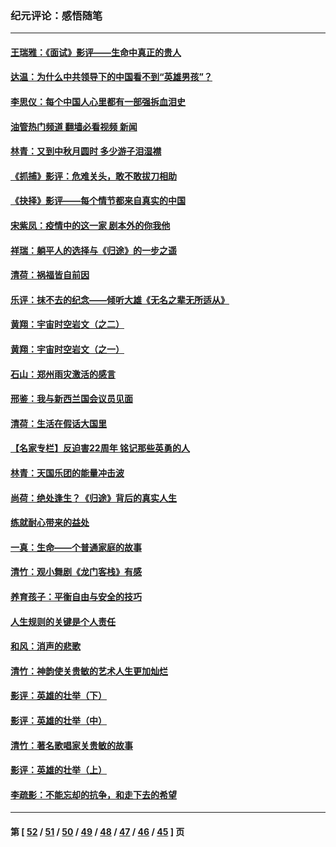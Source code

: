### 纪元评论：感悟随笔
---
#### [王瑞雅：《面试》影评——生命中真正的贵人](../../pages/nsc1035/n13260528.md?10010330) 
#### [达温：为什么中共领导下的中国看不到“英雄男孩”？](../../pages/nsc1035/n13257099.md?10010330) 
#### [李思仪：每个中国人心里都有一部强拆血泪史](../../pages/nsc1035/n13249632.md?10010330) 
#### [油管热门频道 翻墙必看视频 新闻](ok?10010330)
#### [林青：又到中秋月圆时 多少游子泪湿襟](../../pages/nsc1035/n13245916.md?10010330) 
#### [《抓捕》影评：危难关头，敢不敢拔刀相助](../../pages/nsc1035/n13244251.md?10010330) 
#### [《抉择》影评——每个情节都来自真实的中国](../../pages/nsc1035/n13242564.md?10010330) 
#### [宋紫凤：疫情中的这一家 剧本外的你我他](../../pages/nsc1035/n13242358.md?10010330) 
#### [祥瑞：躺平人的选择与《归途》的一步之遥](../../pages/nsc1035/n13213201.md?10010330) 
#### [清荷：祸福皆自前因](../../pages/nsc1035/n13213177.md?10010330) 
#### [乐评：抹不去的纪念——倾听大雄《无名之辈无所适从》](../../pages/nsc1035/n13163359.md?10010330) 
#### [黄翔：宇宙时空岩文（之二）](../../pages/nsc1035/n13141116.md?10010330) 
#### [黄翔：宇宙时空岩文（之一）](../../pages/nsc1035/n13140355.md?10010330) 
#### [石山：郑州雨灾激活的感言](../../pages/nsc1035/n13135372.md?10010330) 
#### [邢鉴：我与新西兰国会议员见面](../../pages/nsc1035/n13111626.md?10010330) 
#### [清荷：生活在假话大国里](../../pages/nsc1035/n13103916.md?10010330) 
#### [【名家专栏】反迫害22周年 铭记那些英勇的人](../../pages/nsc1035/n13102771.md?10010330) 
#### [林青：天国乐团的能量冲击波](../../pages/nsc1035/n13099634.md?10010330) 
#### [尚荷：绝处逢生？《归途》背后的真实人生](../../pages/nsc1035/n13099470.md?10010330) 
#### [练就耐心带来的益处](../../pages/nsc1035/n13081876.md?10010330) 
#### [一真：生命——个普通家庭的故事](../../pages/nsc1035/n13075782.md?10010330) 
#### [清竹：观小舞剧《龙门客栈》有感](../../pages/nsc1035/n13069850.md?10010330) 
#### [养育孩子：平衡自由与安全的技巧](../../pages/nsc1035/n13054510.md?10010330) 
#### [人生规则的关键是个人责任](../../pages/nsc1035/n13053252.md?10010330) 
#### [和风：消声的悲歌](../../pages/nsc1035/n13051994.md?10010330) 
#### [清竹：神韵使关贵敏的艺术人生更加灿烂](../../pages/nsc1035/n13038731.md?10010330) 
#### [影评：英雄的壮举（下）](../../pages/nsc1035/n13027438.md?10010330) 
#### [影评：英雄的壮举（中）](../../pages/nsc1035/n13027244.md?10010330) 
#### [清竹：著名歌唱家关贵敏的故事](../../pages/nsc1035/n13025435.md?10010330) 
#### [影评：英雄的壮举（上）](../../pages/nsc1035/n13024688.md?10010330) 
#### [李疏影：不能忘却的抗争，和走下去的希望](../../pages/nsc1035/n13022097.md?10010330) 

---
#### 第 [ [52](./52.md?10010330) / [51](./51.md?10010330) / [50](./50.md?10010330) / [49](./49.md?10010330) / [48](./48.md?10010330) / [47](./47.md?10010330) / [46](./46.md?10010330) / [45](./45.md?10010330) ] 页
